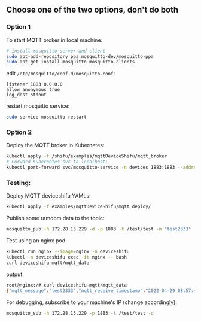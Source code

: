 ## Choose one of the two options, don't do both
### Option 1
To start MQTT broker in local machine:

```bash
# install mosquitto server and client
sudo apt-add-repository ppa:mosquitto-dev/mosquitto-ppa
sudo apt-get install mosquitto mosquitto-clients
```

edit `/etc/mosquitto/conf.d/mosquitto.conf`:

```
listener 1883 0.0.0.0
allow_anonymous true
log_dest stdout
```

restart mosquitto service:

```bash
sudo service mosquitto restart
```


### Option 2
Deploy the MQTT broker in Kubernetes:

```bash
kubectl apply -f /shifu/examples/mqttDeviceShifu/mqtt_broker
# Forward Kubernetes svc to localhost:
kubectl port-forward svc/mosquitto-service -n devices 1883:1883 --address='0.0.0.0'
```

### Testing:
Deploy MQTT deviceshifu YAMLs:

```bash
kubectl apply -f examples/mqttDeviceShifu/mqtt_deploy/
```

Publish some ramdom data to the topic:

```bash
mosquitto_pub -h 172.28.15.229 -d -p 1883 -t /test/test -m "test2333"
```

Test using an nginx pod

```bash
kubectl run nginx --image=nginx -n deviceshifu
kubectl -n deviceshifu exec -it nginx -- bash
curl deviceshifu-mqtt/mqtt_data
```

output:

```bash
root@nginx:/# curl deviceshifu-mqtt/mqtt_data
{"mqtt_message":"test2333","mqtt_receive_timestamp":"2022-04-29 08:57:49.9492744 +0000 UTC m=+75.407609501"}
```

For debugging, subscribe to your machine's IP (change accordingly):

```bash
mosquitto_sub -h 172.28.15.229 -p 1883 -t /test/test -d
```

